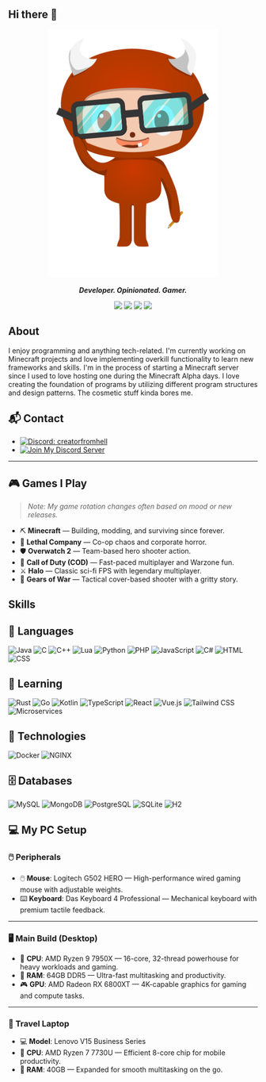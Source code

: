 ## Hi there 👋

<p align="center">
    <img src="https://raw.githubusercontent.com/creatorfromhell/creatorfromhell/main/logo.png" height="500" />
</p> 
<p align="center">    
<i><b>Developer. Opinionated. Gamer.</b></i>
</p>

<p align="center">
    <img src="https://github-profile-trophy.vercel.app/?username=creatorfromhell&theme=onedark&column=-1" />
    <img src="https://github-readme-stats.vercel.app/api?username=creatorfromhell&count_private=true&show_icons=true&theme=onedark" height="125" " />
    <img src="http://github-readme-streak-stats.herokuapp.com?user=creatorfromhell&theme=dark" height="125" />
    <img src="https://github-readme-stats.vercel.app/api/top-langs/?username=creatorfromhell&theme=onedark&layout=compact" height="125" />
</p>
        
## About
I enjoy programming and anything tech-related. I'm currently working on Minecraft projects and love implementing overkill functionality to learn new frameworks and skills. I'm in the process of starting a Minecraft server since I used to love hosting one during the Minecraft Alpha days. I love creating the foundation of programs by utilizing different program structures and design patterns. The cosmetic stuff kinda bores me.

## 📬 Contact

- [![Discord: creatorfromhell](https://img.shields.io/badge/Discord%20-%20creatorfromhell-5865F2?logo=discord&logoColor=white)](https://discord.com/users/creatorfromhell)
- [![Join My Discord Server](https://img.shields.io/badge/Join%20Server-5865F2?logo=discord&logoColor=white)](https://discord.gg/WNdwzpy)

---

## 🎮 Games I Play

> _Note: My game rotation changes often based on mood or new releases._

- ⛏️ **Minecraft** — Building, modding, and surviving since forever.
- 👻 **Lethal Company** — Co-op chaos and corporate horror.
- 🛡️ **Overwatch 2** — Team-based hero shooter action.
- 🎯 **Call of Duty (COD)** — Fast-paced multiplayer and Warzone fun.
- ⚔️ **Halo** — Classic sci-fi FPS with legendary multiplayer.
- 🔩 **Gears of War** — Tactical cover-based shooter with a gritty story.

## Skills

## 🧠 Languages

![Java](https://img.shields.io/badge/Java-ED8B00?logo=java&logoColor=white)
![C](https://img.shields.io/badge/C-00599C?logo=c&logoColor=white)
![C++](https://img.shields.io/badge/C++-00599C?logo=c%2B%2B&logoColor=white)
![Lua](https://img.shields.io/badge/Lua-2C2D72?logo=lua&logoColor=white)
![Python](https://img.shields.io/badge/Python-3776AB?logo=python&logoColor=white)
![PHP](https://img.shields.io/badge/PHP-777BB4?logo=php&logoColor=white)
![JavaScript](https://img.shields.io/badge/JavaScript-F7DF1E?logo=javascript&logoColor=black)
![C#](https://img.shields.io/badge/C%23-239120?logo=c-sharp&logoColor=white)
![HTML](https://img.shields.io/badge/HTML5-E34F26?logo=html5&logoColor=white)
![CSS](https://img.shields.io/badge/CSS3-1572B6?logo=css3&logoColor=white)

## 🚀 Learning

![Rust](https://img.shields.io/badge/Rust-000000?logo=rust&logoColor=white)
![Go](https://img.shields.io/badge/Go-00ADD8?logo=go&logoColor=white)
![Kotlin](https://img.shields.io/badge/Kotlin-7F52FF?logo=kotlin&logoColor=white)
![TypeScript](https://img.shields.io/badge/TypeScript-3178C6?logo=typescript&logoColor=white)
![React](https://img.shields.io/badge/React-61DAFB?logo=react&logoColor=black)
![Vue.js](https://img.shields.io/badge/Vue.js-4FC08D?logo=vue.js&logoColor=white)
![Tailwind CSS](https://img.shields.io/badge/Tailwind_CSS-06B6D4?logo=tailwind-css&logoColor=white)
![Microservices](https://img.shields.io/badge/Microservices-FF6F00?logo=spring&logoColor=white)

## 🧰 Technologies

![Docker](https://img.shields.io/badge/Docker-2496ED?logo=docker&logoColor=white)
![NGINX](https://img.shields.io/badge/NGINX-009639?logo=nginx&logoColor=white)

## 🗄️ Databases

![MySQL](https://img.shields.io/badge/MySQL-4479A1?logo=mysql&logoColor=white)
![MongoDB](https://img.shields.io/badge/MongoDB-47A248?logo=mongodb&logoColor=white)
![PostgreSQL](https://img.shields.io/badge/PostgreSQL-4169E1?logo=postgresql&logoColor=white)
![SQLite](https://img.shields.io/badge/SQLite-003B57?logo=sqlite&logoColor=white)
![H2](https://img.shields.io/badge/H2-1A237E?logo=data&logoColor=white)

## 💻 My PC Setup

### 🖱️ Peripherals
- 🖱️ **Mouse**: Logitech G502 HERO — High-performance wired gaming mouse with adjustable weights.
- ⌨️ **Keyboard**: Das Keyboard 4 Professional — Mechanical keyboard with premium tactile feedback.

---

### 🖥️ Main Build (Desktop)
- 🧠 **CPU**: AMD Ryzen 9 7950X — 16-core, 32-thread powerhouse for heavy workloads and gaming.
- 🧬 **RAM**: 64GB DDR5 — Ultra-fast multitasking and productivity.
- 🎮 **GPU**: AMD Radeon RX 6800XT — 4K-capable graphics for gaming and compute tasks.

---

### 💼 Travel Laptop
- 💻 **Model**: Lenovo V15 Business Series
- 🧠 **CPU**: AMD Ryzen 7 7730U — Efficient 8-core chip for mobile productivity.
- 🧬 **RAM**: 40GB — Expanded for smooth multitasking on the go.
